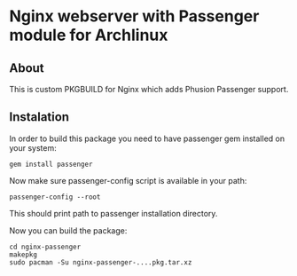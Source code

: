 # Nginx webserver with Passenger module for Archlinux

## About

This is custom PKGBUILD for Nginx which adds Phusion Passenger support.

## Instalation

In order to build this package you need to have passenger gem installed on your system:

    gem install passenger

Now make sure passenger-config script is available in your path:

    passenger-config --root

This should print path to passenger installation directory.

Now you can build the package:

    cd nginx-passenger
    makepkg
    sudo pacman -Su nginx-passenger-....pkg.tar.xz

